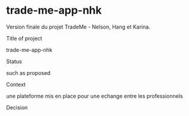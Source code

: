 # trade-me-app-nhk
Version finale du projet TradeMe - Nelson, Hang et Karina.


Title of project

trade-me-app-nhk

Status

such as proposed

Context

une plateforme mis en place pour une echange entre les professionnels

Decision



